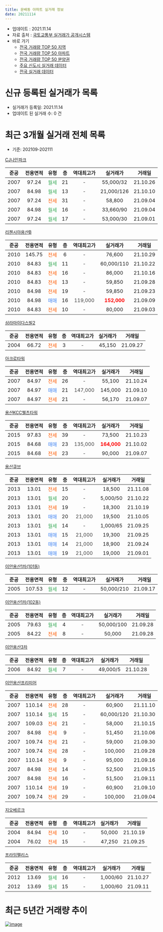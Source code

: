 ```yaml
---
title: 문배동 아파트 실거래 정보
date: 20211114
---
```


* 업데이트 : 2021.11.14
* 자료 출처 : [국토교통부 실거래가 공개시스템](http://rt.molit.go.kr)
* 바로 가기
    * [전국 거래량 TOP 50 지역](https://apt-info.github.io/apt-trade-info/tr)
    * [전국 거래량 TOP 50 아파트](https://apt-info.github.io/apt-trade-info/ta)
    * [전국 거래량 TOP 50 분양권](https://apt-info.github.io/apt-trade-info/tb)
    * [주요 신도시 실거래 데이터](https://apt-info.github.io/apt-trade-info/newtown)
    * [전국 실거래 데이터](https://apt-info.github.io/apt-trade-info/all)



<script async src="https://pagead2.googlesyndication.com/pagead/js/adsbygoogle.js"></script>
<!-- 기본광고 -->
<ins class="adsbygoogle"
     style="display:block"
     data-ad-client="ca-pub-1142216861245946"
     data-ad-slot="4805727019"
     data-ad-format="auto"
     data-full-width-responsive="true"></ins>
<script>
     (adsbygoogle = window.adsbygoogle || []).push({});
</script>


# 신규 등록된 실거래가 목록

* 실거래가 등록일: 2021.11.14
* 업데이트 된 실거래 수: 0 건




<script async src="https://pagead2.googlesyndication.com/pagead/js/adsbygoogle.js"></script>
<!-- 기본광고 -->
<ins class="adsbygoogle"
     style="display:block"
     data-ad-client="ca-pub-1142216861245946"
     data-ad-slot="4805727019"
     data-ad-format="auto"
     data-full-width-responsive="true"></ins>
<script>
     (adsbygoogle = window.adsbygoogle || []).push({});
</script>


# 최근 3개월 실거래 전체 목록
* 기준: 202109-202111


[CJ나인파크](https://search.naver.com/search.naver?query=CJ%EB%82%98%EC%9D%B8%ED%8C%8C%ED%81%AC)

|준공|전용면적|유형|층|역대최고가|실거래가|거래일|
|:---:|:---:|:---:|:---:|:---:|:---:|:---:|
|2007|97.24|<span style="color:#34A853">월세</span>|21|<span style="color:#444444">-</span>|55,000/32|21.10.26|
|2007|84.98|<span style="color:#34A853">월세</span>|13|<span style="color:#444444">-</span>|21,000/126|21.10.10|
|2007|97.24|<span style="color:#FF5A00">전세</span>|31|<span style="color:#444444">-</span>|58,800|21.09.04|
|2007|84.98|<span style="color:#34A853">월세</span>|16|<span style="color:#444444">-</span>|33,660/90|21.09.04|
|2007|97.24|<span style="color:#34A853">월세</span>|17|<span style="color:#444444">-</span>|53,000/30|21.09.01|

[리첸시아용산B](https://search.naver.com/search.naver?query=%EB%A6%AC%EC%B2%B8%EC%8B%9C%EC%95%84%EC%9A%A9%EC%82%B0B)

|준공|전용면적|유형|층|역대최고가|실거래가|거래일|
|:---:|:---:|:---:|:---:|:---:|:---:|:---:|
|2010|145.75|<span style="color:#FF5A00">전세</span>|6|<span style="color:#444444">-</span>|76,600|21.10.29|
|2010|84.83|<span style="color:#34A853">월세</span>|11|<span style="color:#444444">-</span>|60,000/110|21.10.22|
|2010|84.83|<span style="color:#FF5A00">전세</span>|16|<span style="color:#444444">-</span>|86,000|21.10.16|
|2010|84.83|<span style="color:#FF5A00">전세</span>|13|<span style="color:#444444">-</span>|59,850|21.09.28|
|2010|84.98|<span style="color:#FF5A00">전세</span>|19|<span style="color:#444444">-</span>|59,850|21.09.23|
|2010|84.98|<span style="color:#4285F3">매매</span>|16|<span style="color:#444444">119,000</span>|<b><span style="color:#FF0000">152,000</span></b>|21.09.09|
|2010|84.83|<span style="color:#FF5A00">전세</span>|10|<span style="color:#444444">-</span>|80,000|21.09.03|

[삼라마이다스빌2](https://search.naver.com/search.naver?query=%EC%82%BC%EB%9D%BC%EB%A7%88%EC%9D%B4%EB%8B%A4%EC%8A%A4%EB%B9%8C2)

|준공|전용면적|유형|층|역대최고가|실거래가|거래일|
|:---:|:---:|:---:|:---:|:---:|:---:|:---:|
|2004|66.72|<span style="color:#FF5A00">전세</span>|3|<span style="color:#444444">-</span>|45,150|21.09.27|

[아크로타워](https://search.naver.com/search.naver?query=%EC%95%84%ED%81%AC%EB%A1%9C%ED%83%80%EC%9B%8C)

|준공|전용면적|유형|층|역대최고가|실거래가|거래일|
|:---:|:---:|:---:|:---:|:---:|:---:|:---:|
|2007|84.97|<span style="color:#FF5A00">전세</span>|26|<span style="color:#444444">-</span>|55,100|21.10.24|
|2007|84.97|<span style="color:#4285F3">매매</span>|21|<span style="color:#444444">147,000</span>|145,000|21.09.10|
|2007|84.97|<span style="color:#FF5A00">전세</span>|21|<span style="color:#444444">-</span>|56,170|21.09.07|

[용산KCC웰츠타워](https://search.naver.com/search.naver?query=%EC%9A%A9%EC%82%B0KCC%EC%9B%B0%EC%B8%A0%ED%83%80%EC%9B%8C)

|준공|전용면적|유형|층|역대최고가|실거래가|거래일|
|:---:|:---:|:---:|:---:|:---:|:---:|:---:|
|2015|97.83|<span style="color:#FF5A00">전세</span>|39|<span style="color:#444444">-</span>|73,500|21.10.23|
|2015|84.68|<span style="color:#4285F3">매매</span>|23|<span style="color:#444444">135,000</span>|<b><span style="color:#FF0000">164,000</span></b>|21.10.02|
|2015|84.68|<span style="color:#FF5A00">전세</span>|23|<span style="color:#444444">-</span>|90,000|21.09.07|

[용산큐브](https://search.naver.com/search.naver?query=%EC%9A%A9%EC%82%B0%ED%81%90%EB%B8%8C)

|준공|전용면적|유형|층|역대최고가|실거래가|거래일|
|:---:|:---:|:---:|:---:|:---:|:---:|:---:|
|2013|13.01|<span style="color:#FF5A00">전세</span>|15|<span style="color:#444444">-</span>|18,500|21.11.08|
|2013|13.01|<span style="color:#34A853">월세</span>|20|<span style="color:#444444">-</span>|5,000/50|21.10.22|
|2013|13.01|<span style="color:#FF5A00">전세</span>|19|<span style="color:#444444">-</span>|18,300|21.10.19|
|2013|13.01|<span style="color:#4285F3">매매</span>|20|<span style="color:#444444">21,000</span>|19,500|21.10.05|
|2013|13.01|<span style="color:#34A853">월세</span>|14|<span style="color:#444444">-</span>|1,000/65|21.09.25|
|2013|13.01|<span style="color:#4285F3">매매</span>|15|<span style="color:#444444">21,000</span>|19,300|21.09.25|
|2013|13.01|<span style="color:#4285F3">매매</span>|14|<span style="color:#444444">21,000</span>|18,900|21.09.24|
|2013|13.01|<span style="color:#4285F3">매매</span>|19|<span style="color:#444444">21,000</span>|19,000|21.09.01|

[이안용산1차(101동)](https://search.naver.com/search.naver?query=%EC%9D%B4%EC%95%88%EC%9A%A9%EC%82%B01%EC%B0%A8%28101%EB%8F%99%29)

|준공|전용면적|유형|층|역대최고가|실거래가|거래일|
|:---:|:---:|:---:|:---:|:---:|:---:|:---:|
|2005|107.53|<span style="color:#34A853">월세</span>|12|<span style="color:#444444">-</span>|50,000/210|21.09.17|

[이안용산1차(102동)](https://search.naver.com/search.naver?query=%EC%9D%B4%EC%95%88%EC%9A%A9%EC%82%B01%EC%B0%A8%28102%EB%8F%99%29)

|준공|전용면적|유형|층|역대최고가|실거래가|거래일|
|:---:|:---:|:---:|:---:|:---:|:---:|:---:|
|2005|79.63|<span style="color:#34A853">월세</span>|4|<span style="color:#444444">-</span>|50,000/100|21.09.28|
|2005|84.22|<span style="color:#FF5A00">전세</span>|8|<span style="color:#444444">-</span>|50,000|21.09.28|

[이안용산3차](https://search.naver.com/search.naver?query=%EC%9D%B4%EC%95%88%EC%9A%A9%EC%82%B03%EC%B0%A8)

|준공|전용면적|유형|층|역대최고가|실거래가|거래일|
|:---:|:---:|:---:|:---:|:---:|:---:|:---:|
|2006|84.92|<span style="color:#34A853">월세</span>|7|<span style="color:#444444">-</span>|49,000/5|21.10.28|

[이안용산프리미어](https://search.naver.com/search.naver?query=%EC%9D%B4%EC%95%88%EC%9A%A9%EC%82%B0%ED%94%84%EB%A6%AC%EB%AF%B8%EC%96%B4)

|준공|전용면적|유형|층|역대최고가|실거래가|거래일|
|:---:|:---:|:---:|:---:|:---:|:---:|:---:|
|2007|110.14|<span style="color:#FF5A00">전세</span>|28|<span style="color:#444444">-</span>|60,900|21.11.10|
|2007|110.14|<span style="color:#34A853">월세</span>|15|<span style="color:#444444">-</span>|60,000/120|21.10.30|
|2007|109.03|<span style="color:#FF5A00">전세</span>|21|<span style="color:#444444">-</span>|58,000|21.10.15|
|2007|84.98|<span style="color:#FF5A00">전세</span>|9|<span style="color:#444444">-</span>|51,450|21.10.06|
|2007|109.74|<span style="color:#FF5A00">전세</span>|21|<span style="color:#444444">-</span>|59,000|21.09.30|
|2007|109.74|<span style="color:#FF5A00">전세</span>|28|<span style="color:#444444">-</span>|100,000|21.09.28|
|2007|110.14|<span style="color:#FF5A00">전세</span>|9|<span style="color:#444444">-</span>|95,000|21.09.16|
|2007|84.98|<span style="color:#FF5A00">전세</span>|14|<span style="color:#444444">-</span>|52,500|21.09.15|
|2007|84.98|<span style="color:#FF5A00">전세</span>|16|<span style="color:#444444">-</span>|51,500|21.09.11|
|2007|110.14|<span style="color:#FF5A00">전세</span>|19|<span style="color:#444444">-</span>|60,900|21.09.10|
|2007|109.74|<span style="color:#FF5A00">전세</span>|29|<span style="color:#444444">-</span>|100,000|21.09.04|


<script async src="https://pagead2.googlesyndication.com/pagead/js/adsbygoogle.js"></script>
<!-- 기본광고 -->
<ins class="adsbygoogle"
     style="display:block"
     data-ad-client="ca-pub-1142216861245946"
     data-ad-slot="4805727019"
     data-ad-format="auto"
     data-full-width-responsive="true"></ins>
<script>
     (adsbygoogle = window.adsbygoogle || []).push({});
</script>


[지오베르크](https://search.naver.com/search.naver?query=%EC%A7%80%EC%98%A4%EB%B2%A0%EB%A5%B4%ED%81%AC)

|준공|전용면적|유형|층|역대최고가|실거래가|거래일|
|:---:|:---:|:---:|:---:|:---:|:---:|:---:|
|2004|84.94|<span style="color:#FF5A00">전세</span>|10|<span style="color:#444444">-</span>|50,000|21.10.19|
|2004|76.02|<span style="color:#FF5A00">전세</span>|15|<span style="color:#444444">-</span>|47,250|21.09.25|

[프라임팰리스](https://search.naver.com/search.naver?query=%ED%94%84%EB%9D%BC%EC%9E%84%ED%8C%B0%EB%A6%AC%EC%8A%A4)

|준공|전용면적|유형|층|역대최고가|실거래가|거래일|
|:---:|:---:|:---:|:---:|:---:|:---:|:---:|
|2012|13.69|<span style="color:#34A853">월세</span>|16|<span style="color:#444444">-</span>|1,000/60|21.10.27|
|2012|13.69|<span style="color:#34A853">월세</span>|15|<span style="color:#444444">-</span>|1,000/60|21.09.11|



<script async src="https://pagead2.googlesyndication.com/pagead/js/adsbygoogle.js"></script>
<!-- 기본광고 -->
<ins class="adsbygoogle"
     style="display:block"
     data-ad-client="ca-pub-1142216861245946"
     data-ad-slot="4805727019"
     data-ad-format="auto"
     data-full-width-responsive="true"></ins>
<script>
     (adsbygoogle = window.adsbygoogle || []).push({});
</script>


# 최근 5년간 거래량 추이


<div style="width:100%;">
    <canvas id="deal_progress" height="200"></canvas>
</div>

<script>
new Chart(document.getElementById("deal_progress"), {
    type: 'line',
    data: {
        labels: ['16.01','16.02','16.03','16.04','16.05','16.06','16.07','16.08','16.09','16.10','16.11','16.12','17.01','17.02','17.03','17.04','17.05','17.06','17.07','17.08','17.09','17.10','17.11','17.12','18.01','18.02','18.03','18.04','18.05','18.06','18.07','18.08','18.09','18.10','18.11','18.12','19.01','19.02','19.03','19.04','19.05','19.06','19.07','19.08','19.09','19.10','19.11','19.12','20.01','20.02','20.03','20.04','20.05','20.06','20.07','20.08','20.09','20.10','20.11','20.12','21.01','21.02','21.03','21.04','21.05','21.06','21.07','21.08','21.09','21.10','21.11'],
        datasets: [{
            label: '매매/분양권',
            data: [5,7,14,16,25,16,18,17,27,13,6,8,6,2,7,7,37,26,33,14,6,14,17,15,60,9,23,9,10,6,13,11,11,6,12,2,0,2,2,3,4,10,24,12,3,12,9,16,10,5,2,3,6,18,12,14,11,5,17,19,5,5,5,1,4,4,3,8,5,2,0],
            borderColor: "rgba(66, 133, 243, 1)",
            backgroundColor: "rgba(66, 133, 243, 0.05)",
            borderWidth: 1,
            pointRadius: 0,
            fill: false,
            lineTension: 0
        },{
            label: '전/월세',
            data: [15,23,22,16,20,18,10,11,14,14,14,18,16,18,26,26,21,24,19,23,18,24,12,32,34,24,35,17,22,23,21,26,21,31,37,45,31,38,38,33,40,22,22,33,32,18,19,30,30,26,20,22,24,24,24,24,26,20,26,33,25,23,21,27,29,20,16,26,22,15,2],
            borderColor: "rgba(255, 90, 0, 1)",
            backgroundColor: "rgba(255, 90, 0, 0.05)",
            borderWidth: 1,
            pointRadius: 0,
            fill: false,
            lineTension: 0
        },{
            label: '합계',
            data: [20,30,36,32,45,34,28,28,41,27,20,26,22,20,33,33,58,50,52,37,24,38,29,47,94,33,58,26,32,29,34,37,32,37,49,47,31,40,40,36,44,32,46,45,35,30,28,46,40,31,22,25,30,42,36,38,37,25,43,52,30,28,26,28,33,24,19,34,27,17,2],
            borderColor: "rgba(0, 0, 0, 1)",
            backgroundColor: "rgba(0, 0, 0, 0.03)",
            borderWidth: 0.1,
            pointRadius: 0,
            fill: true,
            lineTension: 0
        }
        ]
    },
    options: {
        responsive: true,
        title: {
            display: false
        },
        tooltips: {
            mode: 'index',
            intersect: false
        },
        hover: {
            mode: 'nearest',
            intersect: true
        },
        scales: {
            xAxes: [{
                display: true,
                scaleLabel: {
                    display: true,
                    labelString: '년/월'
                }
            }],
            yAxes: [{
                display: true,
                ticks: {
                    suggestedMin: 0,
                },
                scaleLabel: {
                    display: true,
                    labelString: '실거래 수'
                }
            }]
        }
    }
});

</script>


[![image](https://apt-info.github.io/images/2020-01-03-apt-trade-info/1024x500.png)](https://play.google.com/store/apps/details?id=com.aptinfo.apttradeinfo)

